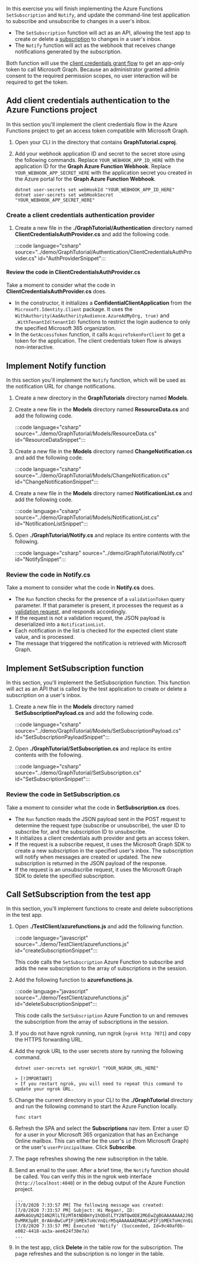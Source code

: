 <!-- markdownlint-disable MD002 MD041 -->

In this exercise you will finish implementing the Azure Functions `SetSubscription` and `Notify`, and update the command-line test application to subscribe and unsubscribe to changes in a user's inbox.

- The `SetSubscription` function will act as an API, allowing the test app to create or delete a [subscription](https://docs.microsoft.com/graph/webhooks) to changes in a user's inbox.
- The `Notify` function will act as the webhook that receives change notifications generated by the subscription.

Both function will use the [client credentials grant flow](https://docs.microsoft.com/azure/active-directory/develop/v2-oauth2-client-creds-grant-flow) to get an app-only token to call Microsoft Graph. Because an administrator granted admin consent to the required permission scopes, no user interaction will be required to get the token.

## Add client credentials authentication to the Azure Functions project

In this section you'll implement the client credentials flow in the Azure Functions project to get an access token compatible with Microsoft Graph.

1. Open your CLI in the directory that contains **GraphTutorial.csproj**.

1. Add your webhook application ID and secret to the secret store using the following commands. Replace `YOUR_WEBHOOK_APP_ID_HERE` with the application ID for the **Graph Azure Function Webhook**. Replace `YOUR_WEBHOOK_APP_SECRET_HERE` with the application secret you created in the Azure portal for the **Graph Azure Function Webhook**.

    ```Shell
    dotnet user-secrets set webHookId "YOUR_WEBHOOK_APP_ID_HERE"
    dotnet user-secrets set webHookSecret "YOUR_WEBHOOK_APP_SECRET_HERE"
    ```

### Create a client credentials authentication provider

1. Create a new file in the **./GraphTutorial/Authentication** directory named **ClientCredentialsAuthProvider.cs** and add the following code.

    :::code language="csharp" source="../demo/GraphTutorial/Authentication/ClientCredentialsAuthProvider.cs" id="AuthProviderSnippet":::

#### Review the code in ClientCredentialsAuthProvider.cs

Take a moment to consider what the code in **ClientCredentialsAuthProvider.cs** does.

- In the constructor, it initializes a **ConfidentialClientApplication** from the `Microsoft.Identity.Client` package. It uses the `WithAuthority(AadAuthorityAudience.AzureAdMyOrg, true)` and `.WithTenantId(tenantId)` functions to restrict the login audience to only the specified Microsoft 365 organization.
- In the `GetAccessToken` function, it calls `AcquireTokenForClient` to get a token for the application. The client credentials token flow is always non-interactive.

## Implement Notify function

In this section you'll implement the `Notify` function, which will be used as the notification URL for change notifications.

1. Create a new directory in the **GraphTutorials** directory named **Models**.

1. Create a new file in the **Models** directory named **ResourceData.cs** and add the following code.

    :::code language="csharp" source="../demo/GraphTutorial/Models/ResourceData.cs" id="ResourceDataSnippet":::

1. Create a new file in the **Models** directory named **ChangeNotification.cs** and add the following code.

    :::code language="csharp" source="../demo/GraphTutorial/Models/ChangeNotification.cs" id="ChangeNotificationSnippet":::

1. Create a new file in the **Models** directory named **NotificationList.cs** and add the following code.

    :::code language="csharp" source="../demo/GraphTutorial/Models/NotificationList.cs" id="NotificationListSnippet":::

1. Open **./GraphTutorial/Notify.cs** and replace its entire contents with the following.

    :::code language="csharp" source="../demo/GraphTutorial/Notify.cs" id="NotifySnippet":::

### Review the code in Notify.cs

Take a moment to consider what the code in **Notify.cs** does.

- The `Run` function checks for the presence of a `validationToken` query parameter. If that parameter is present, it processes the request as a [validation request](https://docs.microsoft.com/graph/webhooks#notification-endpoint-validation), and responds accordingly.
- If the request is not a validation request, the JSON payload is deserialized into a `NotificationList`.
- Each notification in the list is checked for the expected client state value, and is processed.
- The message that triggered the notification is retrieved with Microsoft Graph.

## Implement SetSubscription function

In this section, you'll implement the SetSubscription function. This function will act as an API that is called by the test application to create or delete a subscription on a user's inbox.

1. Create a new file in the **Models** directory named **SetSubscriptionPayload.cs** and add the following code.

    :::code language="csharp" source="../demo/GraphTutorial/Models/SetSubscriptionPayload.cs" id="SetSubscriptionPayloadSnippet":::

1. Open **./GraphTutorial/SetSubscription.cs** and replace its entire contents with the following.

    :::code language="csharp" source="../demo/GraphTutorial/SetSubscription.cs" id="SetSubscriptionSnippet":::

### Review the code in SetSubscription.cs

Take a moment to consider what the code in **SetSubscription.cs** does.

- The `Run` function reads the JSON payload sent in the POST request to determine the request type (subscribe or unsubscribe), the user ID to subscribe for, and the subscription ID to unsubscribe.
- It initializes a client credentials auth provider and gets an access token.
- If the request is a subscribe request, it uses the Microsoft Graph SDK to create a new subscription in the specified user's inbox. The subscription will notify when messages are created or updated. The new subscription is returned in the JSON payload of the response.
- If the request is an unsubscribe request, it uses the Microsoft Graph SDK to delete the specified subscription.

## Call SetSubscription from the test app

In this section, you'll implement functions to create and delete subscriptions in the test app.

1. Open **./TestClient/azurefunctions.js** and add the following function.

    :::code language="javascript" source="../demo/TestClient/azurefunctions.js" id="createSubscriptionSnippet":::

    This code calls the `SetSubscription` Azure Function to subscribe and adds the new subscription to the array of subscriptions in the session.

1. Add the following function to **azurefunctions.js**.

    :::code language="javascript" source="../demo/TestClient/azurefunctions.js" id="deleteSubscriptionSnippet":::

    This code calls the `SetSubscription` Azure Function to un and removes the subscription from the array of subscriptions in the session.

1. If you do not have ngrok running, run ngrok (`ngrok http 7071`) and copy the HTTPS forwarding URL.

1. Add the ngrok URL to the user secrets store by running the following command.

    ```Shell
    dotnet user-secrets set ngrokUrl "YOUR_NGROK_URL_HERE"

    > [!IMPORTANT]
    > If you restart ngrok, you will need to repeat this command to update your ngrok URL.

1. Change the current directory in your CLI to the **./GraphTutorial** directory and run the following command to start the Azure Function locally.

    ```Shell
    func start
    ```

1. Refresh the SPA and select the **Subscriptions** nav item. Enter a user ID for a user in your Microsoft 365 organization that has an Exchange Online mailbox. This can either be the user's `id` (from Microsoft Graph) or the user's `userPrincipalName`. Click **Subscribe**.

1. The page refreshes showing the new subscription in the table.

1. Send an email to the user. After a brief time, the `Notify` function should be called. You can verify this in the ngrok web interface (`http://localhost:4040`) or in the debug output of the Azure Function project.

    ```Shell
    ...
    [7/8/2020 7:33:57 PM] The following message was created:
    [7/8/2020 7:33:57 PM] Subject: Hi Megan!, ID: AAMkAGUyN2I4N2RlLTEzMTAtNDBmYy1hODdlLTY2NTQwODE2MGEwZgBGAAAAAAA2J9QH-DvMRK3pBt_8rA6nBwCuPIFjbMEkToHcVnQirM5qAAAAAAEMAACuPIFjbMEkToHcVnQirM5qAACHmpAsAAA=
    [7/8/2020 7:33:57 PM] Executed 'Notify' (Succeeded, Id=9c40af0b-e082-4418-aa3a-aee624f30e7a)
    ...
    ```

1. In the test app, click **Delete** in the table row for the subscription. The page refreshes and the subscription is no longer in the table.
